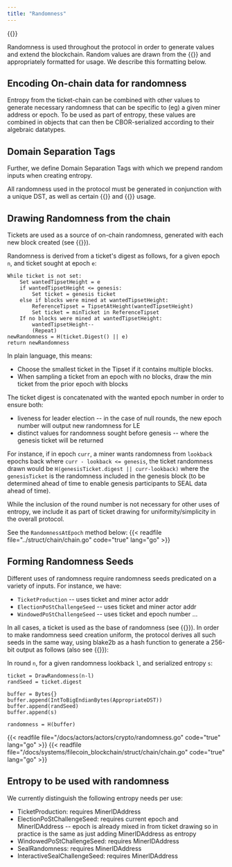 ```yaml
---
title: "Randomness"
---
```


{{<label randomness>}}

Randomness is used throughout the protocol in order to generate values and extend the blockchain.
Random values are drawn from the {{<sref ticket_chain>}} and appropriately formatted for usage.
We describe this formatting below.

## Encoding On-chain data for randomness

Entropy from the ticket-chain can be combined with other values to generate necessary randomness that can be
specific to (eg) a given miner address or epoch. To be used as part of entropy, these values are combined in 
objects that can then be CBOR-serialized according to their algebraic datatypes.

## Domain Separation Tags

Further, we define Domain Separation Tags with which we prepend random inputs when creating entropy.

All randomness used in the protocol must be generated in conjunction with a unique DST, as well as 
certain {{<sref crypto_signatures>}} and {{<sref vrf>}} usage.

## Drawing Randomness from the chain

Tickets are used as a source of on-chain randomness, generated with each new block created (see {{<sref tickets>}}).

Randomness is derived from a ticket's digest as follows, for a given epoch `n`, and ticket sought at epoch `e`:
```text
While ticket is not set:
    Set wantedTipsetHeight = e
    if wantedTipsetHeight <= genesis:
        Set ticket = genesis ticket
    else if blocks were mined at wantedTipsetHeight:
        ReferenceTipset = TipsetAtHeight(wantedTipsetHeight)
        Set ticket = minTicket in ReferenceTipset
    If no blocks were mined at wantedTipsetHeight:
        wantedTipsetHeight--
        (Repeat)
newRandomness = H(ticket.Digest() || e)
return newRandomness
```

In plain language, this means:

- Choose the smallest ticket in the Tipset if it contains multiple blocks.
- When sampling a ticket from an epoch with no blocks, draw the min ticket from the prior epoch with blocks

The ticket digest is concatenated with the wanted epoch number in order to ensure both:
- liveness for leader election -- in the case of null rounds, the new epoch number will output new randomness for LE
- distinct values for randomness sought before genesis -- where the genesis ticket will be returned

For instance, if in epoch `curr`, a miner wants randomness from `lookback` epochs back where `curr - lookback <= genesis`, 
the ticket randomness drawn would be `H(genesisTicket.digest || curr-lookback)` where the `genesisTicket` is the randomness included
in the genesis block (to be determined ahead of time to enable genesis participants to SEAL data ahead of time).

While the inclusion of the round number is not necessary for other uses of entropy, we include it as part of ticket drawing for uniformity/simplicity in the overall protocol.

See the `RandomnessAtEpoch` method below:
{{< readfile file="../struct/chain/chain.go" code="true" lang="go" >}}

## Forming Randomness Seeds

Different uses of randomness require randomness seeds predicated on a variety of inputs. For instance, we have:

- `TicketProduction` -- uses ticket and miner actor addr
- `ElectionPoStChallengeSeed` -- uses ticket and miner actor addr
- `WindowedPoStChallengeSeed` -- uses ticket and epoch number
...

In all cases, a ticket is used as the base of randomness (see {{<sref tickets>}}). In order to make randomness seed creation uniform, the protocol derives all such seeds in the same way, using blake2b as a hash function to generate a 256-bit output as follows (also see {{<sref tickets>}}):

In round `n`, for a given randomness lookback `l`, and serialized entropy `s`:

```text
ticket = DrawRandomness(n-l)
randSeed = ticket.digest

buffer = Bytes{}
buffer.append(IntToBigEndianBytes(AppropriateDST))
buffer.append(randSeed)
buffer.append(s)

randomness = H(buffer)
```

{{< readfile file="/docs/actors/actors/crypto/randomness.go" code="true" lang="go" >}}
{{< readfile file="/docs/systems/filecoin_blockchain/struct/chain/chain.go" code="true" lang="go" >}}

## Entropy to be used with randomness

We currently distinguish the following entropy needs per use:

- TicketProduction: requires MinerIDAddress
- ElectionPoStChallengeSeed: requires current epoch and MinerIDAddress -- epoch is already mixed in from ticket drawing so in practice is the same as just adding MinerIDAddress as entropy
- WindowedPoStChallengeSeed: requires MinerIDAddress
- SealRandomness: requires MinerIDAddress
- InteractiveSealChallengeSeed: requires MinerIDAddress